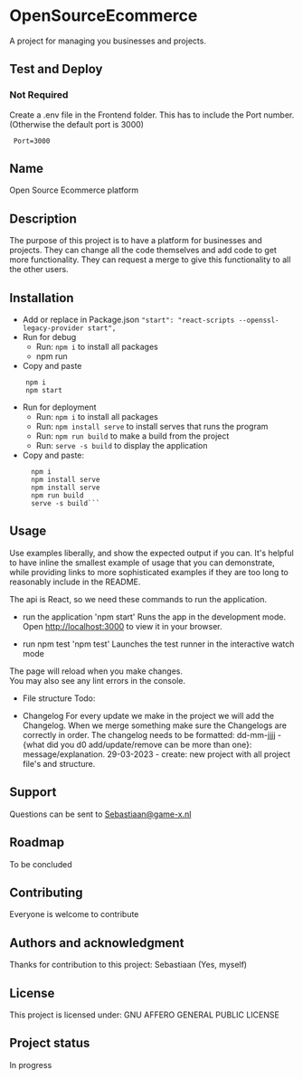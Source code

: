 # OpenSourceEcommerce

A project for managing you businesses and projects.

## Test and Deploy

### Not Required
Create a .env file in the Frontend folder. This has to include the Port number. (Otherwise the default port is 3000) 

```
 Port=3000
```

## Name
Open Source Ecommerce platform

## Description
The purpose of this project is to have a platform for businesses and projects. They can change all the code themselves and add code to get more functionality. They can request a merge to give this functionality to all the other users.


## Installation
- Add or replace in Package.json ```"start": "react-scripts --openssl-legacy-provider start",```
- Run for debug
  - Run: ```npm i```  to install all packages
  - npm run 
- Copy and paste
```
    npm i
    npm start
```
- Run for deployment
     - Run: ```npm i```  to install all packages
     - Run: ```npm install serve``` to install serves that runs the program
     - Run: ```npm run build``` to make a build from the project
     - Run: ```serve -s build``` to display the application
- Copy and paste:
  ```
    npm i
    npm install serve
    npm install serve
    npm run build
    serve -s build``` 
  
## Usage
Use examples liberally, and show the expected output if you can. It's helpful to have inline the smallest example of usage that you can demonstrate, while providing links to more sophisticated examples if they are too long to reasonably include in the README.

The api is React, so we need these commands to run the application.
- run the application
    'npm start'
    Runs the app in the development mode.\
    Open [http://localhost:3000](http://localhost:3000) to view it in your browser.

- run npm test
    'npm test'
    Launches the test runner in the interactive watch mode

The page will reload when you make changes.\
You may also see any lint errors in the console.

- File structure
Todo:

- Changelog
For every update we make in the project we will add the Changelog. When we merge something make sure the Changelogs are correctly in order.
The changelog needs to be formatted:
dd-mm-jjjj - {what did you d0 add/update/remove can be more than one}: message/explanation.
29-03-2023 - create: new project with all project file's and structure.

## Support
Questions can be sent to Sebastiaan@game-x.nl

## Roadmap
To be concluded

## Contributing
Everyone is welcome to contribute

## Authors and acknowledgment
Thanks for contribution to this project:
Sebastiaan (Yes, myself)

## License
This project is licensed under: GNU AFFERO GENERAL PUBLIC LICENSE

## Project status
In progress

